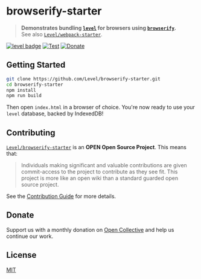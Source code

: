 # browserify-starter

> **Demonstrates bundling [`level`](https://github.com/Level/level) for browsers using [`browserify`](https://github.com/browserify/browserify).**  
> See also [`Level/webpack-starter`](https://github.com/Level/webpack-starter).

[![level badge][level-badge]](https://github.com/Level/awesome)
[![Test](https://img.shields.io/github/workflow/status/Level/browserify-starter/Test?label=test)](https://github.com/Level/browserify-starter/actions/workflows/test.yml)
[![Donate](https://img.shields.io/badge/donate-orange?logo=open-collective&logoColor=fff)](https://opencollective.com/level)

## Getting Started

```bash
git clone https://github.com/Level/browserify-starter.git
cd browserify-starter
npm install
npm run build
```

Then open `index.html` in a browser of choice. You're now ready to use your `level` database, backed by IndexedDB!

## Contributing

[`Level/browserify-starter`](https://github.com/Level/browserify-starter) is an **OPEN Open Source Project**. This means that:

> Individuals making significant and valuable contributions are given commit-access to the project to contribute as they see fit. This project is more like an open wiki than a standard guarded open source project.

See the [Contribution Guide](https://github.com/Level/community/blob/master/CONTRIBUTING.md) for more details.

## Donate

Support us with a monthly donation on [Open Collective](https://opencollective.com/level) and help us continue our work.

## License

[MIT](LICENSE)

[level-badge]: https://leveljs.org/img/badge.svg
